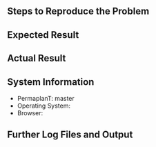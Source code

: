 <!--
Please remove this template if you have
a question and do not want
to report a bug.
-->

## Steps to Reproduce the Problem

<!--
Please provide a step by step guide on how to reproduce the problem here.
-->

## Expected Result

<!--
Please describe what should happen if you follow the steps described above.
-->

## Actual Result

<!--
Please describe what actually happened.
-->

## System Information

- PermaplanT: master
- Operating System: <!-- which OS with which version was used? -->
- Browser: <!-- which browser in which version was used? -->

<!--
- Versions of other relevant software?
-->

## Further Log Files and Output

<!--
Please add further information here.
-->
